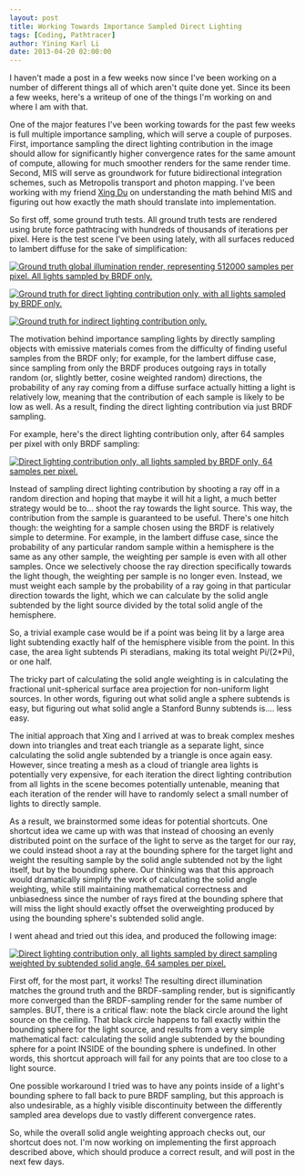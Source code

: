 ```yaml
---
layout: post
title: Working Towards Importance Sampled Direct Lighting
tags: [Coding, Pathtracer]
author: Yining Karl Li
date: 2013-04-20 02:00:00
---
```


I haven't made a post in a few weeks now since I've been working on a number of different things all of which aren't quite done yet. Since its been a few weeks, here's a writeup of one of the things I'm working on and where I am with that.

One of the major features I've been working towards for the past few weeks is full multiple importance sampling, which will serve a couple of purposes. First, importance sampling the direct lighting contribution in the image should allow for significantly higher convergence rates for the same amount of compute, allowing for much smoother renders for the same render time. Second, MIS will serve as groundwork for future bidirectional integration schemes, such as Metropolis transport and photon mapping. I've been working with my friend [Xing Du](http://www.linkedin.com/pub/xing-du/3a/626/a23) on understanding the math behind MIS and figuring out how exactly the math should translate into implementation.

So first off, some ground truth tests. All ground truth tests are rendered using brute force pathtracing with hundreds of thousands of iterations per pixel. Here is the test scene I've been using lately, with all surfaces reduced to lambert diffuse for the sake of simplification:

[![Ground truth global illumination render, representing 512000 samples per pixel. All lights sampled by BRDF only.](/content/images/2013/Apr/groundtruth.png)](/content/images/2013/Apr/groundtruth.png)

[![Ground truth for direct lighting contribution only, with all lights sampled by BRDF only.](/content/images/2013/Apr/direct_montecarlo.png)](/content/images/2013/Apr/direct_montecarlo.png)

[![Ground truth for indirect lighting contribution only.](/content/images/2013/Apr/indirect_only.png)](/content/images/2013/Apr/indirect_only.png)

The motivation behind importance sampling lights by directly sampling objects with emissive materials comes from the difficulty of finding useful samples from the BRDF only; for example, for the lambert diffuse case, since sampling from only the BRDF produces outgoing rays in totally random (or, slightly better, cosine weighted random) directions, the probability of any ray coming from a diffuse surface actually hitting a light is relatively low, meaning that the contribution of each sample is likely to be low as well. As a result, finding the direct lighting contribution via just BRDF sampling.

For example, here's the direct lighting contribution only, after 64 samples per pixel with only BRDF sampling:

[![Direct lighting contribution only, all lights sampled by BRDF only, 64 samples per pixel.](/content/images/2013/Apr/direct_test.2.png)](/content/images/2013/Apr/direct_test.2.png)

Instead of sampling direct lighting contribution by shooting a ray off in a random direction and hoping that maybe it will hit a light, a much better strategy would be to... shoot the ray towards the light source. This way, the contribution from the sample is guaranteed to be useful. There's one hitch though: the weighting for a sample chosen using the BRDF is relatively simple to determine. For example, in the lambert diffuse case, since the probability of any particular random sample within a hemisphere is the same as any other sample, the weighting per sample is even with all other samples. Once we selectively choose the ray direction specifically towards the light though, the weighting per sample is no longer even. Instead, we must weight each sample by the probability of a ray going in that particular direction towards the light, which we can calculate by the solid angle subtended by the light source divided by the total solid angle of the hemisphere.

So, a trivial example case would be if a point was being lit by a large area light subtending exactly half of the hemisphere visible from the point. In this case, the area light subtends Pi steradians, making its total weight Pi/\(2\*Pi\), or one half.

The tricky part of calculating the solid angle weighting is in calculating the fractional unit-spherical surface area projection for non-uniform light sources. In other words, figuring out what solid angle a sphere subtends is easy, but figuring out what solid angle a Stanford Bunny subtends is.... less easy.  

The initial approach that Xing and I arrived at was to break complex meshes down into triangles and treat each triangle as a separate light, since calculating the solid angle subtended by a triangle is once again easy. However, since treating a mesh as a cloud of triangle area lights is potentially very expensive, for each iteration the direct lighting contribution from all lights in the scene becomes potentially untenable, meaning that each iteration of the render will have to randomly select a small number of lights to directly sample.

As a result, we brainstormed some ideas for potential shortcuts. One shortcut idea we came up with was that instead of choosing an evenly distributed point on the surface of the light to serve as the target for our ray, we could instead shoot a ray at the bounding sphere for the target light and weight the resulting sample by the solid angle subtended not by the light itself, but by the bounding sphere. Our thinking was that this approach would dramatically simplify the work of calculating the solid angle weighting, while still maintaining mathematical correctness and unbiasedness since the number of rays fired at the bounding sphere that will miss the light should exactly offset the overweighting produced by using the bounding sphere's subtended solid angle.

I went ahead and tried out this idea, and produced the following image:

[![Direct lighting contribution only, all lights sampled by direct sampling weighted by subtended solid angle, 64 samples per pixel.](/content/images/2013/Apr/direct_test.3.png)](/content/images/2013/Apr/direct_test.3.png)

First off, for the most part, it works! The resulting direct illumination matches the ground truth and the BRDF-sampling render, but is significantly more converged than the BRDF-sampling render for the same number of samples. BUT, there is a critical flaw: note the black circle around the light source on the ceiling. That black circle happens to fall exactly within the bounding sphere for the light source, and results from a very simple mathematical fact: calculating the solid angle subtended by the bounding sphere for a point INSIDE of the bounding sphere is undefined. In other words, this shortcut approach will fail for any points that are too close to a light source.

One possible workaround I tried was to have any points inside of a light's bounding sphere to fall back to pure BRDF sampling, but this approach is also undesirable, as a highly visible discontinuity between the differently sampled area develops due to vastly different convergence rates.

So, while the overall solid angle weighting approach checks out, our shortcut does not. I'm now working on implementing the first approach described above, which should produce a correct result, and will post in the next few days.

